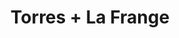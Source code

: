 ---
layout: post
category: concert
title: Torres + La Frange
artists: 
- Torres
- La Frange
place: 
- La Boule Noire
country: France
city: Paris
---